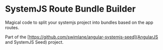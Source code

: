# SystemJS Route Bundle Builder

Magical code to split your systemjs project into bundles based on the app routes.

Part of the [https://github.com/swimlane/angular-systemjs-seed](AngularJS and SystemJS Seed) project.
